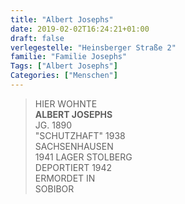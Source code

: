 ```yaml
---
title: "Albert Josephs"
date: 2019-02-02T16:24:21+01:00
draft: false
verlegestelle: "Heinsberger Straße 2"
familie: "Familie Josephs"
Tags: ["Albert Josephs"]
Categories: ["Menschen"]
---
```


> HIER WOHNTE <br />
> **ALBERT JOSEPHS** <br />
> JG. 1890 <br />
> "SCHUTZHAFT" 1938 <br />
> SACHSENHAUSEN <br />
> 1941 LAGER STOLBERG <br />
> DEPORTIERT 1942 <br />
> ERMORDET IN <br />
> SOBIBOR <br />